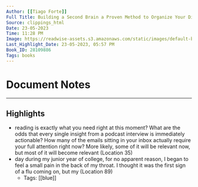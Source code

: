 ```yaml
---
Author: [[Tiago Forte]]
Full Title: Building a Second Brain a Proven Method to Organize Your Digital Life and Unlock Your Creative Potential
Source: clippings_html
Date: 23-05-2023
Time: 11:28 PM
Image: https://readwise-assets.s3.amazonaws.com/static/images/default-book-icon-7.09749d3efd49.png
Last_Highlight_Date: 23-05-2023, 05:57 PM
Book_ID: 28109886
Tags: books
---
```


# Document Notes

---

## Highlights
- reading is exactly what you need right at this moment? What are the odds that every single insight from a podcast interview is immediately actionable? How many of the emails sitting in your inbox actually require your full attention right now? More likely, some of it will be relevant now, but most of it will become relevant (Location 35)
- day during my junior year of college, for no apparent reason, I began to feel a small pain in the back of my throat. I thought it was the first sign of a flu coming on, but my (Location 89)
    - Tags: [[blue]] 
